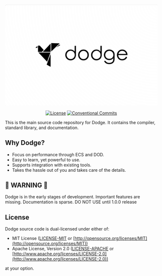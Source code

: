 <div align="center">

![Dodge logo](media/logo.png)

[![License](https://img.shields.io/badge/license-MIT%2FApache-blue.svg)](https://github.com/FilaCo/dodge#license)
[![Conventional Commits](https://img.shields.io/badge/Conventional%20Commits-1.0.0-%23FE5196?logo=conventionalcommits&logoColor=white)](https://conventionalcommits.org)

</div>

This is the main source code repository for Dodge. It contains the compiler, standard library, and documentation.

## Why Dodge?

* Focus on performance through ECS and DOD.
* Easy to learn, yet powerful to use.
* Supports integration with existing tools.
* Takes the hassle out of you and takes care of the details.

## 🚨 WARNING 🚨

Dodge is in the early stages of development. Important features are missing. Documentation is sparse. DO NOT USE until 1.0.0 release

## License

Dodge source code is dual-licensed under either of:

* MIT License ([LICENSE-MIT](LICENSE-MIT) or [http://opensource.org/licenses/MIT](http://opensource.org/licenses/MIT))
* Apache License, Version 2.0 ([LICENSE-APACHE](LICENSE-APACHE)
  or [http://www.apache.org/licenses/LICENSE-2.0](http://www.apache.org/licenses/LICENSE-2.0))

at your option.
